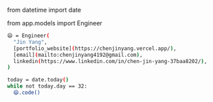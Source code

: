 from datetime import date

from app.models import Engineer

```bash
😄 = Engineer(
  "Jin Yang",
  [portfolio_website](https://chenjinyang.vercel.app/),
  [email](mailto:chenjinyang4192@gmail.com),
  linkedin(https://www.linkedin.com/in/chen-jin-yang-37baa8202/),
)

today = date.today()
while not today.day == 32:
  😄.code()
```
